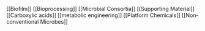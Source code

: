 [[Biofilm]]
[[Bioprocessing]]
[[Microbial Consortia]]
[[Supporting Material]]
[[Carboxylic acids]]
[[metabolic engineering]]
[[Platform Chemicals]]
[[Non-conventional Microbes]]
